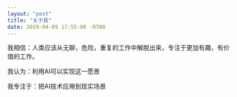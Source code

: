 ```yaml
---
layout: "post"
title: "关于我"
date: 2019-04-09 17:55:00 -0700
---
```


我相信：人类应该从无聊，危险，重复的工作中解脱出来，专注于更加有趣，有价值的工作。

我认为：利用AI可以实现这一愿景

我专注于：把AI技术应用到现实场景
